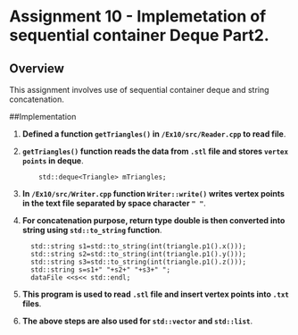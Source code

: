 # Assignment 10 - Implemetation of sequential container Deque Part2.
 
## Overview
 
This assignment involves use of sequential container deque and string concatenation.
 
##Implementation
 
1. **Defined a function `getTriangles()` in `/Ex10/src/Reader.cpp` to read file**.

2. **`getTriangles()` function reads the data from `.stl` file and stores `vertex points` in deque**.
   ```
       std::deque<Triangle> mTriangles;
   ```
3. **In `/Ex10/src/Writer.cpp` function `Writer::write()` writes vertex points in the text file separated by space character `" "`**.

4. **For concatenation purpose, return type double is then converted into string using `std::to_string` function**.
    ```
      std::string s1=std::to_string(int(triangle.p1().x()));
      std::string s2=std::to_string(int(triangle.p1().y())); 
      std::string s3=std::to_string(int(triangle.p1().z()));
      std::string s=s1+" "+s2+" "+s3+" ";
      dataFile <<s<< std::endl;
    ```
5. **This program is used to read `.stl` file and insert vertex points into `.txt` files**.
 
6. **The above steps are also used for `std::vector` and `std::list`**.  